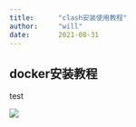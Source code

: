 ```yaml
---
title:      "clash安装使用教程"
author:     "will"
date:       2021-08-31
---
```


## docker安装教程

test

![](../images/screenshot\_1630386173542.png)

